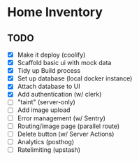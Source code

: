 # Home Inventory

## TODO

- [x] Make it deploy (coolify)
- [x] Scaffold basic ui with mock data
- [x] Tidy up Build process
- [x] Set up database (local docker instance)
- [x] Attach database to UI
- [x] Add authentication (w/ clerk)
- [ ] "taint" (server-only)
- [ ] Add image upload
- [ ] Error management (w/ Sentry)
- [ ] Routing/image page (parallel route)
- [ ] Delete button (w/ Server Actions)
- [ ] Analytics (posthog)
- [ ] Ratelimiting (upstash)